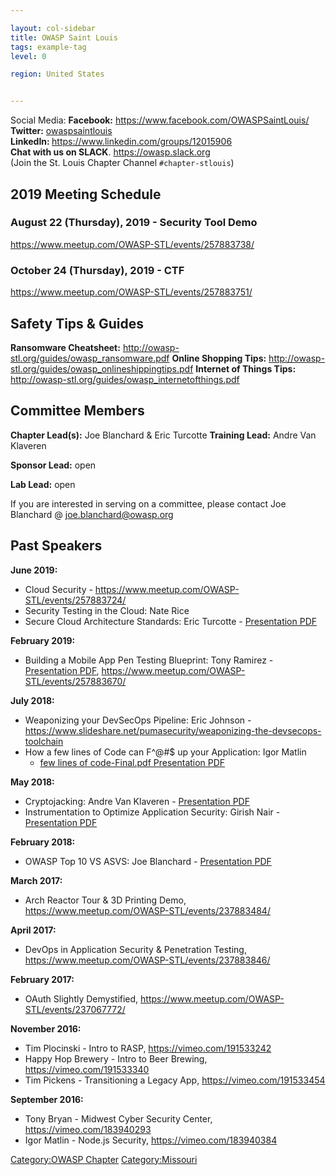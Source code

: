```yaml
---

layout: col-sidebar
title: OWASP Saint Louis
tags: example-tag
level: 0

region: United States


---
```

Social Media:
<strong>Facebook:</strong> <https://www.facebook.com/OWASPSaintLouis/><br>
<strong>Twitter:</strong>
[owaspsaintlouis](https://twitter.com/owaspsaintlouis)<br>
<strong>LinkedIn: </strong><https://www.linkedin.com/groups/12015906><br>
<strong>Chat with us on SLACK</strong>. https://owasp.slack.org<br>
(Join the St. Louis Chapter Channel `#chapter-stlouis`)

## 2019 Meeting Schedule

### August 22 (Thursday), 2019 - Security Tool Demo

<https://www.meetup.com/OWASP-STL/events/257883738/>

### October 24 (Thursday), 2019 - CTF

<https://www.meetup.com/OWASP-STL/events/257883751/>

## Safety Tips & Guides

<strong>Ransomware Cheatsheet:</strong>
<http://owasp-stl.org/guides/owasp_ransomware.pdf>
<strong>Online Shopping Tips:</strong>
<http://owasp-stl.org/guides/owasp_onlineshippingtips.pdf>
<strong>Internet of Things Tips:</strong>
<http://owasp-stl.org/guides/owasp_internetofthings.pdf>

## Committee Members

<strong>Chapter Lead(s):</strong> Joe Blanchard & Eric Turcotte
<strong>Training Lead:</strong> Andre Van Klaveren

<strong>Sponsor Lead:</strong> open

<strong>Lab Lead:</strong> open

If you are interested in serving on a committee, please contact Joe
Blanchard @ <joe.blanchard@owasp.org>

## Past Speakers

**June 2019:**

  - Cloud Security -
    <https://www.meetup.com/OWASP-STL/events/257883724/>
  - Security Testing in the Cloud: Nate Rice
  - Secure Cloud Architecture Standards: Eric Turcotte - [Presentation
    PDF](https://drive.google.com/open?id=1I9knllPUaWuE23a9entj4FSPwe2mZqIF)

**February 2019:**

  - Building a Mobile App Pen Testing Blueprint: Tony Ramirez -
    [Presentation
    PDF](https://www.owasp.org/images/4/45/Building_a_Mobile_App_Pen_Testing_Blueprint.pdf),
    <https://www.meetup.com/OWASP-STL/events/257883670/>

**July 2018:**

  - Weaponizing your DevSecOps Pipeline: Eric Johnson -
    <https://www.slideshare.net/pumasecurity/weaponizing-the-devsecops-toolchain>
  - How a few lines of Code can F^@\#$ up your Application: Igor Matlin
    - [few lines of code-Final.pdf Presentation
    PDF](http://owasp-stl.org/decks/2018_07-12-OWASP-STL-Checkmarx-A)

**May 2018:**

  - Cryptojacking: Andre Van Klaveren - [Presentation
    PDF](http://owasp-stl.org/decks/Cryptojacking_OWASP_STL_051718.pdf)
  - Instrumentation to Optimize Application Security: Girish Nair -
    [Presentation
    PDF](http://owasp-stl.org/decks/OWASP_Instrumentation_051718.pdf)

**February 2018:**

  - OWASP Top 10 VS ASVS: Joe Blanchard - [Presentation
    PDF](http://owasp-stl.org/decks/Top10vsASVS.pdf)

**March 2017:**

  - Arch Reactor Tour & 3D Printing Demo,
    <https://www.meetup.com/OWASP-STL/events/237883484/>

**April 2017:**

  - DevOps in Application Security & Penetration Testing,
    <https://www.meetup.com/OWASP-STL/events/237883846/>

**February 2017:**

  - OAuth Slightly Demystified,
    <https://www.meetup.com/OWASP-STL/events/237067772/>

**November 2016:**

  - Tim Plocinski - Intro to RASP, <https://vimeo.com/191533242>
  - Happy Hop Brewery - Intro to Beer Brewing,
    <https://vimeo.com/191533340>
  - Tim Pickens - Transitioning a Legacy App,
    <https://vimeo.com/191533454>

**September 2016:**

  - Tony Bryan - Midwest Cyber Security Center,
    <https://vimeo.com/183940293>
  - Igor Matlin - Node.js Security, <https://vimeo.com/183940384>


[Category:OWASP Chapter](Category:OWASP_Chapter "wikilink")
[Category:Missouri](Category:Missouri "wikilink")
